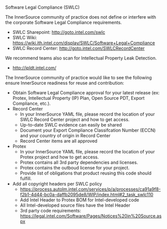Software Legal Compliance (SWLC)

The InnerSource community of practice does not define or interfere with the corporate Software Legal Compliance requirements.
- SWLC Sharepoint: http://goto.intel.com/swlc
- SWLC Wiki: https://wiki.ith.intel.com/display/SWLC/Software+Legal+Compliance
- SWLC Record Center: http://goto.intel.com/SWLCRecordCenter

We recommend teams also scan for Intellectual Property Leak Detection.
- http://ipldt.intel.com/

The InnerSource community of practice would like to see the following ensure InnerSource readiness for reuse and contribution:
- Obtain Software Legal Compliance approval for your latest release (ex: Protex, Intellectual Property (IP) Plan, Open Source PDT, Export Compliance, etc.).
- Record Center
  - In your InnerSource YAML file, please record the location of your SWLC Record Center project and how to get access.
  - Up-to-date SWLC evidence can easily be shared
  - Document your Export Compliance Classifcation Number (ECCN) and your country of origin in Record Center
  - Record Center items are all approved
- Protex
  - In your InnerSource YAML file, please record the location of your Protex project and how to get access.
  - Protex contains all 3rd party dependencies and licenses.
  - Protex contains the outboud license for your project.
  - Provide list of obligations that product reusing this code should fulfill.
- Add all copyright headers per SWLC policy
  - https://process.autolm.intel.com/services/p/a/processes/ca91a9f8-f2b1-4d44-bc0a-daffb2095de8/WIP/index.html#2_task_swlc110
  - Add Intel Header to Protex BOM for Intel-developed code
  - All Intel-developed source files have the Intel Header
  - 3rd party code requirements: https://legal.intel.com/Software/Pages/Notices%20in%20Source.aspx


